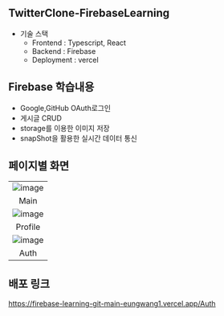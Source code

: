 ## TwitterClone-FirebaseLearning
- 기술 스택
  - Frontend : Typescript, React
  - Backend : Firebase
  - Deployment : vercel
 
## Firebase 학습내용
- Google,GitHub OAuth로그인
- 게시글 CRUD
- storage를 이용한 이미지 저장
- snapShot을 활용한 실시간 데이터 통신

## 페이지별 화면

| |
:------------------------------------------------------------------------------------------------------------------------------: |
|![image](https://user-images.githubusercontent.com/86244477/159987924-eaa4b6a6-8693-4a51-adf3-62ac23ed0fc0.png)|
| Main |
|![image](https://user-images.githubusercontent.com/86244477/159987949-531c48f1-d976-4f92-897b-d50e01aa8a17.png)|
| Profile |
|![image](https://user-images.githubusercontent.com/86244477/159988003-74969cce-ca41-4a73-a58e-78496161931b.png)|
| Auth |

## 배포 링크
https://firebase-learning-git-main-eungwang1.vercel.app/Auth
